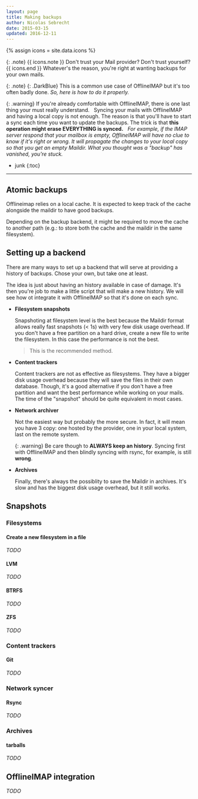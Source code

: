 ```yaml
---
layout: page
title: Making backups
author: Nicolas Sebrecht
date: 2015-03-15
updated: 2016-12-11
---
```

{% assign icons = site.data.icons %}


{: .note}
{{ icons.note }} Don't trust your Mail provider? Don't trust yourself? {{ icons.end }}
  Whatever's the reason, you're right at wanting backups for your own mails.

{: .note}
{: .DarkBlue}
  This is a common use case of OfflineIMAP but it's too often badly done. *So, here is how to do it properly.*


{: .warning}
If you're already comfortable with OfflineIMAP, there is one last thing your must really understand.
 
Syncing your mails with OfflineIMAP and having a local copy is not enough. The reason is that you'll have to start a sync each time you want to update the backups. The trick is that **this operation might erase EVERYTHING is synced.**
 
*For example, if the IMAP server respond that your mailbox is empty, OfflineIMAP will have no clue to know if it's right or wrong. It will propagate the changes to your local copy so that you get an empty Maildir. What you thought was a "backup" has vanished, you're stuck.*


* junk
{:toc}

---

## Atomic backups

Offlineimap relies on a local cache. It is expected to keep track of the cache
alongside the maildir to have good backups.

Depending on the backup backend, it might be required to move the cache to
another path (e.g.: to store both the cache and the maildir in the same
filesystem).


## Setting up a backend

There are many ways to set up a backend that will serve at providing a history of backups. Chose your own, but take one at least.

The idea is just about having an history available in case of damage. It's then you're job to make a little script that will make a new history. We will see how ot integrate it with OfflineIMAP so that it's done on each sync.

* **Filesystem snapshots**

  Snapshoting at filesystem level is the best because the Maildir format allows really fast snapshots (< 1s) with very few disk usage overhead.
  If you don't have a free partition on a hard drive, create a new file to write the filesystem. In this case the performance is not the best.

  > This is the recommended method.

* **Content trackers**

  Content trackers are not as effective as filesystems. They have a bigger disk usage overhead because they will save the files in their own database.
  Though, it's a good alternative if you don't have a free partition and want the best performance while working on your mails. The time of the "snapshot" should be quite equivalent in most cases.

* **Network archiver**

  Not the easiest way but probably the more secure. In fact, it will mean you have 3 copy: one hosted by the provider, one in your local system, last on the remote system.

  {: .warning}
  Be care though to **ALWAYS keep an history**. Syncing first with OfflineIMAP and then blindly syncing with rsync, for example, is still **wrong**.

* **Archives**

  Finally, there's always the possiblity to save the Maildir in archives. It's slow and has the biggest disk usage overhead, but it still works.


## Snapshots

### Filesystems

#### Create a new filesystem in a file

*TODO*

#### LVM

*TODO*

#### BTRFS

*TODO*

#### ZFS

*TODO*

### Content trackers


#### Git

*TODO*

### Network syncer

#### Rsync

*TODO*

### Archives

#### tarballs

*TODO*


## OfflineIMAP integration

*TODO*



<!--
vim: expandtab ts=2 :
-->
